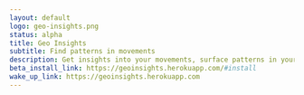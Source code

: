 ```yaml
---
layout: default
logo: geo-insights.png
status: alpha
title: Geo Insights
subtitle: Find patterns in movements
description: Get insights into your movements, surface patterns in your routines, or just find out how much time you spend out of the house 
beta_install_link: https://geoinsights.herokuapp.com/#install
wake_up_link: https://geoinsights.herokuapp.com
---
```

